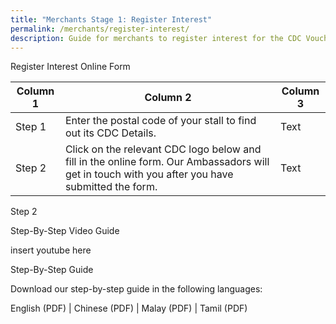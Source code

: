 ```yaml
---
title: "Merchants Stage 1: Register Interest"
permalink: /merchants/register-interest/
description: Guide for merchants to register interest for the CDC Vouchers scheme.
---
```





Register Interest Online Form



| Column 1 | Column 2 | Column 3 |
| -------- | -------- | -------- |
| Step 1     | Enter the postal code of your stall to find out its CDC Details.     | Text|
| Step 2    | Click on the relevant CDC logo below and fill in the online form. Our Ambassadors will get in touch with you after you have submitted the form.     | Text|



Step 2


Step-By-Step Video Guide

insert youtube here

Step-By-Step Guide

Download our step-by-step guide in the following languages:

English (PDF) | Chinese (PDF) | Malay (PDF) | Tamil (PDF)
